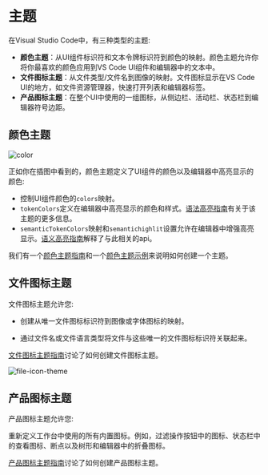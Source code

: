 # 主题

在Visual Studio Code中，有三种类型的主题:

- **颜色主题**：从UI组件标识符和文本令牌标识符到颜色的映射。颜色主题允许你将你最喜欢的颜色应用到VS Code UI组件和编辑器中的文本中。
- **文件图标主题**：从文件类型/文件名到图像的映射。文件图标显示在VS Code UI的地方，如文件资源管理器，快速打开列表和编辑器标签。
- **产品图标主题**：在整个UI中使用的一组图标，从侧边栏、活动栏、状态栏到编辑器符号边距。

## 颜色主题

![color](https://code.visualstudio.com/assets/api/extension-capabilities/theming/color-theme.png)

正如你在插图中看到的，颜色主题定义了UI组件的颜色以及编辑器中高亮显示的颜色:

- 控制UI组件颜色的`colors`映射。
- `tokenColors`定义在编辑器中高亮显示的颜色和样式。[语法高亮指南](https://code.visualstudio.com/api/language-extensions/syntax-highlight-guide)有关于该主题的更多信息。
- `semanticTokenColors`映射和`semantichighlit`设置允许在编辑器中增强高亮显示。[语义高亮指南](https://code.visualstudio.com/api/language-extensions/semantic-highlight-guide)解释了与此相关的api。

我们有一个[颜色主题指南](https://code.visualstudio.com/api/extension-guides/color-theme)和一个[颜色主题示例](https://github.com/microsoft/vscode-extension-samples/tree/master/theme-sample)来说明如何创建一个主题。

## 文件图标主题

文件图标主题允许您:

- 创建从唯一文件图标标识符到图像或字体图标的映射。

- 通过文件名或文件语言类型将文件与这些唯一的文件图标标识符关联起来。

[文件图标主题指南](https://code.visualstudio.com/api/extension-guides/file-icon-theme)讨论了如何创建文件图标主题。

![file-icon-theme](https://code.visualstudio.com/assets/api/extension-capabilities/theming/file-icon-theme.png)

## 产品图标主题

产品图标主题允许您:

重新定义工作台中使用的所有内置图标。例如，过滤操作按钮中的图标、状态栏中的查看图标、断点以及树形和编辑器中的折叠图标。

[产品图标主题指南](https://code.visualstudio.com/api/extension-guides/product-icon-theme)讨论了如何创建产品图标主题。
